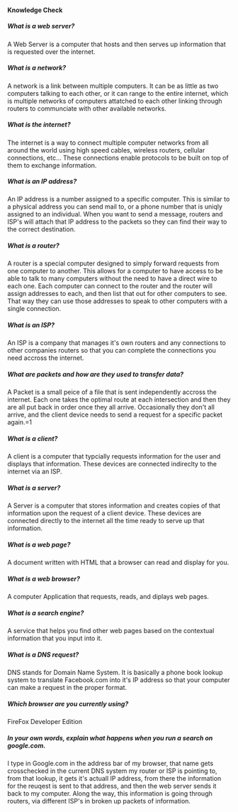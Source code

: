 #### Knowledge Check

##### What is a web server?
A Web Server is a computer that hosts and then serves up information that is requested over the internet. 

##### What is a network?
A network is a link between multiple computers. It can be as little as two computers talking to each other, or it can range to the entire internet, which is multiple networks of computers attatched to each other linking through routers to communciate with other available networks.

##### What is the internet?
The internet is a way to connect multiple computer networks from all around the world using high speed cables, wireless routers, cellular connections, etc... These connections enable protocols to be built on top of them to exchange information.

##### What is an IP address?
An IP address is a number assigned to a specific computer. This is similar to a physical address you can send mail to, or a phone number that is uniqly assigned to an individual. When you want to send a message, routers and ISP's will attach that IP address to the packets so they can find their way to the correct destination.

##### What is a router?
A router is a special computer designed to simply forward requests from one computer to another. This allows for a computer to have access to be able to talk to many computers without the need to have a direct wire to each one. Each computer can connect to the router and the router will assign addresses to each, and then list that out for other computers to see. That way they can use those addresses to speak to other computers with a single connection.

##### What is an ISP?
An ISP is a company that manages it's own routers and any connections to other companies routers so that you can complete the connections you need accross the internet.

##### What are packets and how are they used to transfer data?
A Packet is a small peice of a file that is sent independently accross the internet. Each one takes the optimal route at each intersection and then they are all put back in order once they all arrive. Occasionally they don't all arrive, and the client device needs to send a request for a specific packet again.=1

##### What is a client?
A client is a computer that typcially requests information for the user and displays that information. These devices are connected indireclty to the internet via an ISP.

##### What is a server?
A Server is a computer that stores information and creates copies of that information upon the request of a client device. These devices are connected directly to the internet all the time ready to serve up that information.

##### What is a web page?
A document written with HTML that a browser can read and display for you.

##### What is a web browser?
A computer Application that requests, reads, and diplays web pages.

##### What is a search engine?
A service that helps you find other web pages based on the contextual information that you input into it.

##### What is a DNS request?
DNS stands for Domain Name System. It is basically a phone book lookup system to translate Facebook.com into it's IP address so that your computer can make a request in the proper format.

##### Which browser are you currently using?
FireFox Developer Edition

##### In your own words, explain what happens when you run a search on google.com.
I type in Google.com in the address bar of my browser, that name gets crosschecked in the current DNS system my router or ISP is pointing to, from that lookup, it gets it's actuall IP address, from there the information for the reuqest is sent to that address, and then the web server sends it back to my computer. Along the way, this information is going through routers, via different ISP's in broken up packets of information. 